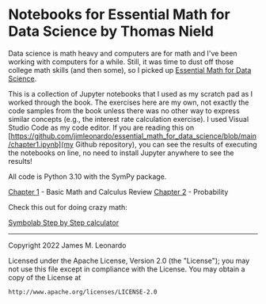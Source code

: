 # Notebooks for Essential Math for Data Science by Thomas Nield

Data science is math heavy and computers are for math and I've been working with computers for a while. Still, it was time to dust off those college math skills (and then some), so I picked up [Essential Math for Data Science](https://www.oreilly.com/library/view/essential-math-for/9781098102920/).

This is a collection of Jupyter notebooks that I used as my scratch pad as I worked through the book. The exercises here are my own, not exactly the code samples from the book unless there was no other way to express similar concepts (e.g., the interest rate calculation exercise). I used Visual Studio Code as my code editor. If you are reading this on [https://github.com/jimleonardo/essential_math_for_data_science/blob/main/chapter1.ipynb](my Github repository), you can see the results of executing the notebooks on line, no need to install Jupyter anywhere to see the results!

All code is Python 3.10 with the SymPy package.

[Chapter 1](chapter1.ipynb) - Basic Math and Calculus Review
[Chapter 2](chapter2.ipynb) - Probability

Check this out for doing crazy math:

[Symbolab Step by Step calculator](https://www.symbolab.com/solver/step-by-step)

___
   Copyright 2022 James M. Leonardo

   Licensed under the Apache License, Version 2.0 (the "License");
   you may not use this file except in compliance with the License.
   You may obtain a copy of the License at

    http://www.apache.org/licenses/LICENSE-2.0